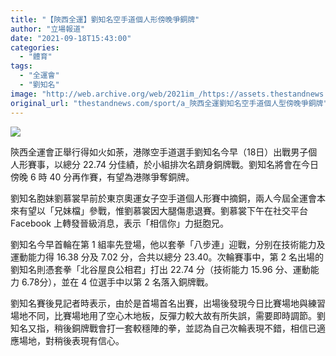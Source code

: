 ```yaml
---
title: "【陝西全運】劉知名空手道個人形傍晚爭銅牌"
author: "立場報道"
date: "2021-09-18T15:43:00"
categories:
  - "體育"
tags:
  - "全運會"
  - "劉知名"
image: "http://web.archive.org/web/2021im_/https://assets.thestandnews.com/media/photos/%E5%8A%89%E6%85%95%E8%A3%B3%E8%83%9E%E5%85%84link.png"
original_url: "thestandnews.com/sport/a_陝西全運劉知名空手道個人型傍晚爭銅牌"
---
```

![](http://web.archive.org/web/2021im_/https://assets.thestandnews.com/media/photos/%E5%8A%89%E6%85%95%E8%A3%B3%E8%83%9E%E5%85%84link.png)

陝西全運會正舉行得如火如荼，港隊空手道選手劉知名今早（18日）出戰男子個人形賽事，以總分 22.74 分佳績，於小組排次名躋身銅牌戰。劉知名將會在今日傍晚 6 時 40 分再作賽，有望為港隊爭奪銅牌。

劉知名胞妹劉慕裳早前於東京奧運女子空手道個人形賽中摘銅，兩人今屆全運會本來有望以「兄妹檔」參戰，惟劉慕裳因大腿傷患退賽。劉慕裳下午在社交平台 Facebook 上轉發晉級消息，表示「相信你」力挺胞兄。

劉知名今早首輪在第 1 組率先登場，他以套拳「八步連」迎戰，分别在技術能力及運動能力得 16.38 分及 7.02 分，合共以總分 23.40。次輪賽事中，第 2 名出場的劉知名則憑套拳「北谷屋良公相君」打出 22.74 分（技術能力 15.96 分、運動能力 6.78分），並在 4 位選手中以第 2 名落入銅牌戰。

劉知名賽後見記者時表示，由於是首場首名出賽，出場後發現今日比賽場地與練習場地不同，比賽場地用了空心木地板，反彈力較大故有所失誤，需要即時調節。劉知名又指，稍後銅牌戰會打一套較穩陣的拳，並認為自己次輪表現不錯，相信已適應場地，對稍後表現有信心。